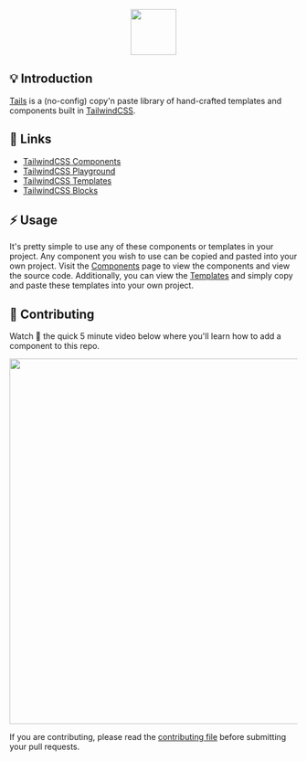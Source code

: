 <p align="center"><img src="https://cdn.devdojo.com/assets/img/tails.svg" height="80" width="auto"></p>

## 💡 Introduction

[Tails](https://devdojo.com/tails) is a (no-config) copy'n paste library of hand-crafted templates and components built in [TailwindCSS](https://tailwindcss.com). 

## 🔗 Links

- [TailwindCSS Components](https://devdojo.com/tailwindcss/components)
- [TailwindCSS Playground](https://devdojo.com/tailwindcss/playground)
- [TailwindCSS Templates](https://devdojo.com/tailwindcss/templates)
- [TailwindCSS Blocks](https://mertjf.github.io/tailblocks/)


## ⚡ Usage

It's pretty simple to use any of these components or templates in your project. Any component you wish to use can be copied and pasted into your own project. Visit the [Components](https://devdojo.com/tailwindcss/components) page to view the components and view the source code. Additionally, you can view the [Templates](https://devdojo.com/tailwindcss/templates) and simply copy and paste these templates into your own project.

## 🤲 Contributing

Watch 🍿 the quick 5 minute video below where you'll learn how to add a component to this repo.

<a href="https://devdojo.com/episode/hacktoberfest-2020" target="_blank"><img src="https://cdn.devdojo.com/tails/images/hacktoberfest-png.png" width="640"></a>

If you are contributing, please read the [contributing file](CONTRIBUTING.md) before submitting your pull requests.


